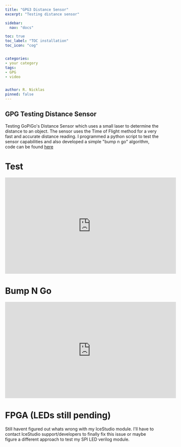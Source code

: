 ```yaml
---
title: "GPG3 Distance Sensor"
excerpt: "Testing distance sensor"

sidebar:
  nav: "docs"

toc: true
toc_label: "TOC installation"
toc_icon: "cog"


categories:
- your category
tags:
- GPG
- video


author: R. Nicklas
pinned: false
---
```



## GPG Testing Distance Sensor

Testing GoPiGo's Distance Sensor which uses a small laser to determine the distance to an object. The sensor uses the Time of Flight method for a very fast and accurate distance reading.
I programmed a python script to test the sensor capabilities and also developed a simple "bump n go" algorithm, code can be found [here](https://github.com/RoboticsLabURJC/2017-tfg-richard-nicklas/tree/master/GPG3/raspberry/PYTHON)


# Test

<iframe width="560" height="315" src="https://www.youtube.com/embed/Tjxwd8zhaVg" frameborder="0" allow="accelerometer; autoplay; clipboard-write; encrypted-media; gyroscope; picture-in-picture" allowfullscreen></iframe>




# Bump N Go

<iframe width="560" height="315" src="https://www.youtube.com/embed/keo7stQvjp4" frameborder="0" allow="accelerometer; autoplay; clipboard-write; encrypted-media; gyroscope; picture-in-picture" allowfullscreen></iframe>




# FPGA (LEDs still pending)

Still havent figured out whats wrong with my IceStudio module. I'll have to contact IceStudio support/developers to finally fix this issue or maybe figure a different approach to test my SPI LED verilog module. 